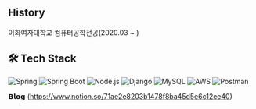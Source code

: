 ## History
이화여자대학교 컴퓨터공학전공(2020.03 ~ )
## 🛠 Tech Stack
 ![Spring](https://img.shields.io/badge/Spring-%236DB33F.svg?style=flat-square&logo=spring&logoColor=white)
 ![Spring Boot](https://img.shields.io/badge/Spring%20Boot-%236DB33F.svg?style=flat-square&logo=spring-boot&logoColor=white)
![Node.js](https://img.shields.io/badge/Node.js-%23339933.svg?style=flat-square&logo=nodedotjs&logoColor=white)
 ![Django](https://img.shields.io/badge/Django-%23092E20.svg?style=flat-square&logo=django&logoColor=white)
 ![MySQL](https://img.shields.io/badge/MySQL-%2300f.svg?style=flat-square&logo=mysql&logoColor=white)
 ![AWS](https://img.shields.io/badge/Amazon%20AWS-%23232F3E.svg?style=flat-square&logo=amazon-aws&logoColor=white)
 ![Postman](https://img.shields.io/badge/Postman-%23FF6C37.svg?style=flat-square&logo=postman&logoColor=white)

 
 𝗕𝗹𝗼𝗴 (https://www.notion.so/71ae2e8203b1478f8ba45d5e6c12ee40)
